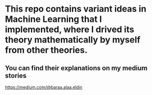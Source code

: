 # This repo contains variant ideas in Machine Learning that I implemented, where I drived its theory mathematically by myself from other theories.
## You can find their explanations on my medium stories
https://medium.com/@baraa.alaa.eldin
